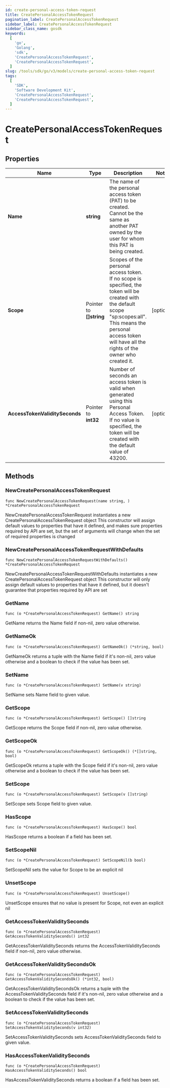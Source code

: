 ```yaml
---
id: create-personal-access-token-request
title: CreatePersonalAccessTokenRequest
pagination_label: CreatePersonalAccessTokenRequest
sidebar_label: CreatePersonalAccessTokenRequest
sidebar_class_name: gosdk
keywords:
  [
    'go',
    'Golang',
    'sdk',
    'CreatePersonalAccessTokenRequest',
    'CreatePersonalAccessTokenRequest',
  ]
slug: /tools/sdk/go/v3/models/create-personal-access-token-request
tags:
  [
    'SDK',
    'Software Development Kit',
    'CreatePersonalAccessTokenRequest',
    'CreatePersonalAccessTokenRequest',
  ]
---
```


# CreatePersonalAccessTokenRequest

## Properties

| Name | Type | Description | Notes |
| --- | --- | --- | --- |
| **Name** | **string** | The name of the personal access token (PAT) to be created. Cannot be the same as another PAT owned by the user for whom this PAT is being created. |
| **Scope** | Pointer to **[]string** | Scopes of the personal access token. If no scope is specified, the token will be created with the default scope \"sp:scopes:all\". This means the personal access token will have all the rights of the owner who created it. | [optional] |
| **AccessTokenValiditySeconds** | Pointer to **int32** | Number of seconds an access token is valid when generated using this Personal Access Token. If no value is specified, the token will be created with the default value of 43200. | [optional] |

## Methods

### NewCreatePersonalAccessTokenRequest

`func NewCreatePersonalAccessTokenRequest(name string, ) *CreatePersonalAccessTokenRequest`

NewCreatePersonalAccessTokenRequest instantiates a new CreatePersonalAccessTokenRequest object This constructor will assign default values to properties that have it defined, and makes sure properties required by API are set, but the set of arguments will change when the set of required properties is changed

### NewCreatePersonalAccessTokenRequestWithDefaults

`func NewCreatePersonalAccessTokenRequestWithDefaults() *CreatePersonalAccessTokenRequest`

NewCreatePersonalAccessTokenRequestWithDefaults instantiates a new CreatePersonalAccessTokenRequest object This constructor will only assign default values to properties that have it defined, but it doesn't guarantee that properties required by API are set

### GetName

`func (o *CreatePersonalAccessTokenRequest) GetName() string`

GetName returns the Name field if non-nil, zero value otherwise.

### GetNameOk

`func (o *CreatePersonalAccessTokenRequest) GetNameOk() (*string, bool)`

GetNameOk returns a tuple with the Name field if it's non-nil, zero value otherwise and a boolean to check if the value has been set.

### SetName

`func (o *CreatePersonalAccessTokenRequest) SetName(v string)`

SetName sets Name field to given value.

### GetScope

`func (o *CreatePersonalAccessTokenRequest) GetScope() []string`

GetScope returns the Scope field if non-nil, zero value otherwise.

### GetScopeOk

`func (o *CreatePersonalAccessTokenRequest) GetScopeOk() (*[]string, bool)`

GetScopeOk returns a tuple with the Scope field if it's non-nil, zero value otherwise and a boolean to check if the value has been set.

### SetScope

`func (o *CreatePersonalAccessTokenRequest) SetScope(v []string)`

SetScope sets Scope field to given value.

### HasScope

`func (o *CreatePersonalAccessTokenRequest) HasScope() bool`

HasScope returns a boolean if a field has been set.

### SetScopeNil

`func (o *CreatePersonalAccessTokenRequest) SetScopeNil(b bool)`

SetScopeNil sets the value for Scope to be an explicit nil

### UnsetScope

`func (o *CreatePersonalAccessTokenRequest) UnsetScope()`

UnsetScope ensures that no value is present for Scope, not even an explicit nil

### GetAccessTokenValiditySeconds

`func (o *CreatePersonalAccessTokenRequest) GetAccessTokenValiditySeconds() int32`

GetAccessTokenValiditySeconds returns the AccessTokenValiditySeconds field if non-nil, zero value otherwise.

### GetAccessTokenValiditySecondsOk

`func (o *CreatePersonalAccessTokenRequest) GetAccessTokenValiditySecondsOk() (*int32, bool)`

GetAccessTokenValiditySecondsOk returns a tuple with the AccessTokenValiditySeconds field if it's non-nil, zero value otherwise and a boolean to check if the value has been set.

### SetAccessTokenValiditySeconds

`func (o *CreatePersonalAccessTokenRequest) SetAccessTokenValiditySeconds(v int32)`

SetAccessTokenValiditySeconds sets AccessTokenValiditySeconds field to given value.

### HasAccessTokenValiditySeconds

`func (o *CreatePersonalAccessTokenRequest) HasAccessTokenValiditySeconds() bool`

HasAccessTokenValiditySeconds returns a boolean if a field has been set.
